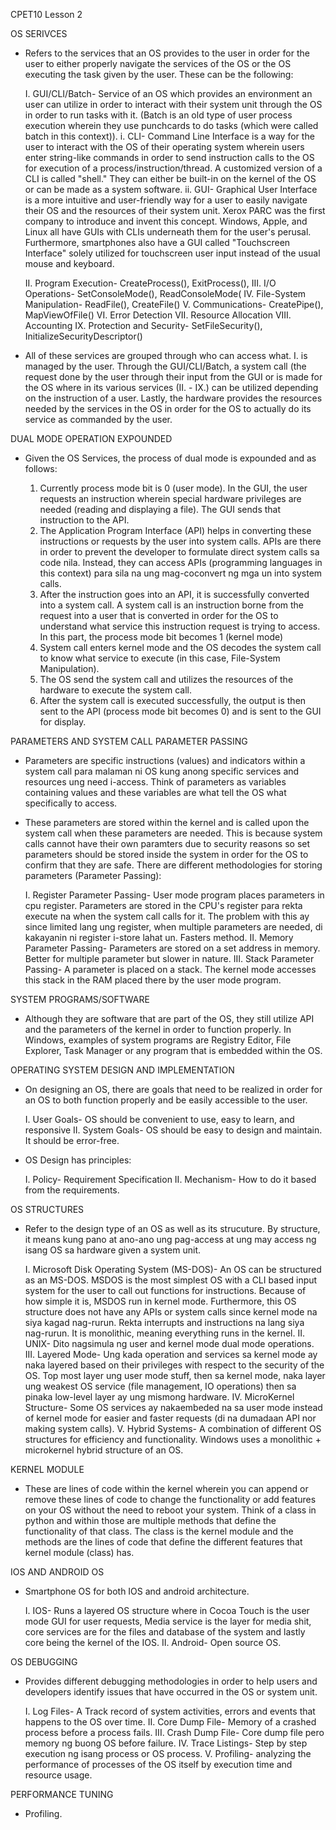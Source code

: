 CPET10 Lesson 2

OS SERIVCES
- Refers to the services that an OS provides to the user in order for the user to either properly navigate the services of the OS or the OS executing the task given by the user. These can be the following:

	I. GUI/CLI/Batch- Service of an OS which provides an environment an user can utilize in order to interact with their system unit through the OS in order to run tasks with it. (Batch is an old type of user process execution wherein they use punchcards to do tasks (which were called batch in this context)).
		i. CLI- Command Line Interface is a way for the user to interact with the OS of their operating system wherein users enter string-like commands in order to send instruction calls to the OS for execution of a process/instruction/thread. A customized version of a CLI is called "shell." They can either be built-in on the kernel of the OS or can be made as a system software.
		ii. GUI- Graphical User Interface is a more intuitive and user-friendly way for a user to easily navigate their OS and the resources of their system unit. Xerox PARC was the first company to introduce and invent this concept. Windows, Apple, and Linux all have GUIs with CLIs underneath them for the user's perusal. Furthermore, smartphones also have a GUI called "Touchscreen Interface" solely utilized for touchscreen user input instead of the usual mouse and keyboard.

	II. Program Execution- CreateProcess(), ExitProcess(), 
	III. I/O Operations- SetConsoleMode(), ReadConsoleMode(
	IV. File-System Manipulation- ReadFile(), CreateFile()
	V. Communications- CreatePipe(), MapViewOfFile()
	VI. Error Detection
	VII. Resource Allocation
	VIII. Accounting
	IX. Protection and Security- SetFileSecurity(), InitializeSecurityDescriptor()

- All of these services are grouped through who can access what. I. is managed by the user. Through the GUI/CLI/Batch, a system call (the request done by the user through their input from the GUI or is made for the OS where in its various services (II. - IX.) can be utilized depending on the instruction of a user. Lastly, the hardware provides the resources needed by the services in the OS in order for the OS to actually do its service as commanded by the user.

DUAL MODE OPERATION EXPOUNDED
- Given the OS Services, the process of dual mode is expounded and as follows:

	1. Currently process mode bit is 0 (user mode). In the GUI, the user requests an instruction wherein special hardware privileges are needed (reading and displaying a file). The GUI sends that instruction to the API.
	2. The Application Program Interface (API) helps in converting these instructions or requests by the user into system calls. APIs are there in order to prevent the developer to formulate direct system calls sa code nila. Instead, they can access APIs (programming languages in this context) para sila na ung mag-coconvert ng mga un into system calls. 
	3. After the instruction goes into an API, it is successfully converted into a system call. A system call is an instruction borne from the request into a user that is converted in order for the OS to understand what service this instruction request is trying to access. In this part, the process mode bit becomes 1 (kernel mode)
	4. System call enters kernel mode and the OS decodes the system call to know what service to execute (in this case, File-System Manipulation).
	5. The OS send the system call and utilizes the resources of the hardware to execute the system call. 
	6. After the system call is executed successfully, the output is then sent to the API (process mode bit becomes 0) and is sent to the GUI for display.

PARAMETERS AND SYSTEM CALL PARAMETER PASSING
- Parameters are specific instructions (values) and indicators within a system call para malaman ni OS kung anong specific services and resources ung need i-access. Think of parameters as variables containing values and these variables are what tell the OS what specifically to access.
- These parameters are stored within the kernel and is called upon the system call when these parameters are needed. This is because system calls cannot have their own paramters due to security reasons so set parameters should be stored inside the system in order for the OS to confirm that they are safe. There are different methodologies for storing parameters (Parameter Passing):

	I. Register Parameter Passing- User mode program places parameters in cpu register. Parameters are stored in the CPU's register para rekta execute na when the system call calls for it. The problem with this ay since limited lang ung register, when multiple parameters are needed, di kakayanin ni register i-store lahat un. Fasters method.
 	II. Memory Parameter Passing- Parameters are stored on a set address in memory. Better for multiple parameter but slower in nature.
	III. Stack Parameter Passing- A parameter is placed on a stack. The kernel mode accesses this stack in the RAM placed there by the user mode program. 

SYSTEM PROGRAMS/SOFTWARE
- Although they are software that are part of the OS, they still utilize API and the parameters of the kernel in order to function properly. In Windows, examples of system programs are Registry Editor, File Explorer, Task Manager or any program that is embedded within the OS.

OPERATING SYSTEM DESIGN AND IMPLEMENTATION
- On designing an OS, there are goals that need to be realized in order for an OS to both function properly and be easily accessible to the user. 

	I. User Goals- OS should be convenient to use, easy to learn, and responsive
	II. System Goals- OS should be easy to design and maintain. It should be error-free.

- OS Design has principles:

	I. Policy- Requirement Specification
	II. Mechanism- How to do it based from the requirements.

OS STRUCTURES
- Refer to the design type of an OS as well as its strucuture. By structure, it means kung pano at ano-ano ung pag-access at ung may access ng isang OS sa hardware given a system unit.

	I. Microsoft Disk Operating System (MS-DOS)- An OS can be structured as an MS-DOS. MSDOS is the most simplest OS with a CLI based input system for the user to call out functions for instructions. Because of how simple it is, MSDOS run in kernel mode. Furthermore, this OS structure does not have any APIs or system calls since kernel mode na siya kagad nag-rurun. Rekta interrupts and instructions na lang siya nag-rurun. It is monolithic, meaning everything runs in the kernel.
	II. UNIX- Dito nagsimula ng user and kernel mode dual mode operations. 
	III. Layered Mode- Ung kada operation and services sa kernel mode ay naka layered based on their privileges with respect to the security of the OS. Top most layer ung user mode stuff, then sa kernel mode, naka layer ung weakest OS service (file management, IO operations) then sa pinaka low-level layer ay ung mismong hardware.
	IV. MicroKernel Structure- Some OS services ay nakaembeded na sa user mode instead of kernel mode for easier and faster requests (di na dumadaan API nor making system calls). 
	V. Hybrid Systems- A combination of different OS structures for efficiency and functionality. Windows uses a monolithic + microkernel hybrid structure of an OS.

KERNEL MODULE
- These are lines of code within the kernel wherein you can append or remove these lines of code to change the functionality or add features on your OS without the need to reboot your system. Think of a class in python and within those are multiple methods that define the functionality of that class. The class is the kernel module and the methods are the lines of code that define the different features that kernel module (class) has.

IOS AND ANDROID OS
- Smartphone OS for both IOS and android architecture.

	I. IOS- Runs a layered OS structure where in Cocoa Touch is the user mode GUI for user requests, Media service is the layer for media shit, core services are for the files and database of the system and lastly core being the kernel of the IOS.
	II. Android- Open source OS. 

OS DEBUGGING
- Provides different debugging methodologies in order to help users and developers identify issues that have occurred in the OS or system unit.

	I. Log Files- A Track record of system activities, errors and events that happens to the OS over time.
	II. Core Dump File- Memory of a crashed process before a process fails.
	III. Crash Dump File- Core dump file pero memory ng buong OS before failure.
	IV. Trace Listings- Step by step execution ng isang process or OS process. 
	V. Profiling- analyzing the performance of processes of the OS itself by execution time and resource usage.

PERFORMANCE TUNING
- Profiling.









